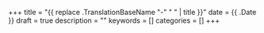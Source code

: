 +++
title = "{{ replace .TranslationBaseName "-" " " | title }}"
date = {{ .Date }}
draft = true
description = ""
keywords = []
categories = []
+++
